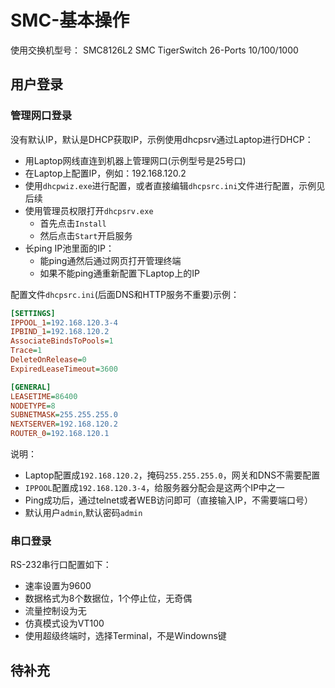 # SMC-基本操作
使用交换机型号： SMC8126L2 SMC TigerSwitch 26-Ports 10/100/1000
## 用户登录
### 管理网口登录
没有默认IP，默认是DHCP获取IP，示例使用dhcpsrv通过Laptop进行DHCP：
- 用Laptop网线直连到机器上管理网口(示例型号是25号口)
- 在Laptop上配置IP，例如：192.168.120.2
- 使用`dhcpwiz.exe`进行配置，或者直接编辑`dhcpsrc.ini`文件进行配置，示例见后续
- 使用管理员权限打开`dhcpsrv.exe`
    - 首先点击`Install`
    - 然后点击`Start`开启服务
- 长ping IP池里面的IP：
    - 能ping通然后通过网页打开管理终端
    - 如果不能ping通重新配置下Laptop上的IP

配置文件`dhcpsrc.ini`(后面DNS和HTTP服务不重要)示例：
```ini
[SETTINGS]
IPPOOL_1=192.168.120.3-4
IPBIND_1=192.168.120.2
AssociateBindsToPools=1
Trace=1
DeleteOnRelease=0
ExpiredLeaseTimeout=3600

[GENERAL]
LEASETIME=86400
NODETYPE=8
SUBNETMASK=255.255.255.0
NEXTSERVER=192.168.120.2
ROUTER_0=192.168.120.1
```
说明：
- Laptop配置成`192.168.120.2`，掩码`255.255.255.0`，网关和DNS不需要配置
- `IPPOOL`配置成`192.168.120.3-4`，给服务器分配会是这两个IP中之一
- Ping成功后，通过telnet或者WEB访问即可（直接输入IP，不需要端口号）
- 默认用户`admin`,默认密码`admin`

### 串口登录
RS-232串行口配置如下：
- 速率设置为9600
- 数据格式为8个数据位，1个停止位，无奇偶
- 流量控制设为无
- 仿真模式设为VT100
- 使用超级终端时，选择Terminal，不是Windowns键

## 待补充

